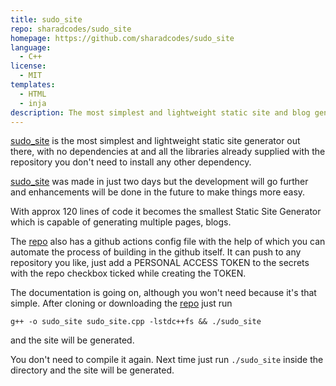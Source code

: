 ```yaml
---
title: sudo_site
repo: sharadcodes/sudo_site
homepage: https://github.com/sharadcodes/sudo_site
language:
  - C++
license:
  - MIT
templates:
  - HTML
  - inja
description: The most simplest and lightweight static site and blog generator for c++ enthusiasts.
---
```


[sudo_site](https://github.com/sharadcodes/sudo_site) is the most
simplest and lightweight static site generator out there, with no
dependencies at and all the libraries already supplied with the
repository you don't need to install any other dependency.

[sudo_site](https://github.com/sharadcodes/sudo_site) was made in
just two days but the development will go further and enhancements
will be done in the future to make things more easy.

With approx 120 lines of code it becomes the smallest Static Site
Generator which is capable of generating multiple pages, blogs.

The [repo](https://github.com/sharadcodes/sudo_site) also has a
github actions config file with the help of which you can automate
the process of building in the github itself. It can push to any
repository you like, just add a PERSONAL ACCESS TOKEN to the
secrets with the repo checkbox ticked while creating the TOKEN.

The documentation is going on, although you won't need because it's
that simple.
After cloning or downloading the [repo](https://github.com/sharadcodes/sudo_site) just run

```
g++ -o sudo_site sudo_site.cpp -lstdc++fs && ./sudo_site
```

and the site will be generated.

You don't need to compile it again. Next time just run `./sudo_site`
inside the directory and the site will be generated.
